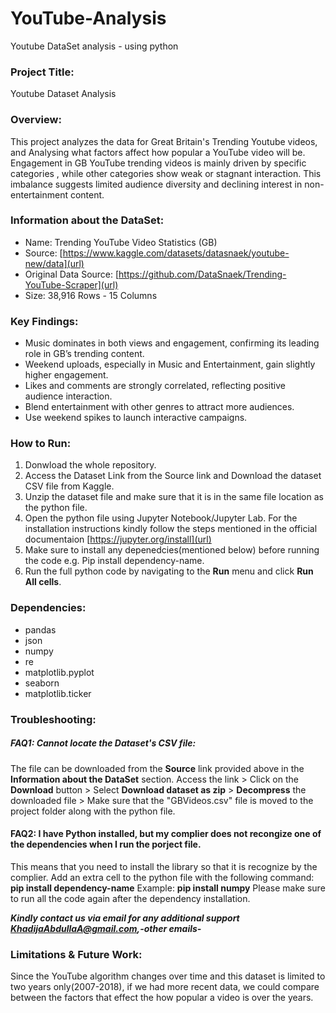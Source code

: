 # YouTube-Analysis
Youtube DataSet analysis - using python

### Project Title: 
Youtube Dataset Analysis
### Overview:
This project analyzes the data for Great Britain's Trending Youtube videos, and Analysing what factors affect how popular a YouTube video will be. 
Engagement in GB YouTube trending videos is mainly driven by specific categories , while other categories show weak or stagnant interaction. This imbalance suggests limited audience diversity and declining interest in non-entertainment content.
### Information about the DataSet:
- Name: Trending YouTube Video Statistics (GB)
- Source: [https://www.kaggle.com/datasets/datasnaek/youtube-new/data](url)
- Original Data Source: [https://github.com/DataSnaek/Trending-YouTube-Scraper](url)
- Size: 38,916 Rows - 15 Columns
### Key Findings:
- Music dominates in both views and engagement, confirming its leading role in GB’s trending content.
- Weekend uploads, especially in Music and Entertainment, gain slightly higher engagement. 
- Likes and comments are strongly correlated, reflecting positive audience interaction.
- Blend entertainment with other genres to attract more audiences.
- Use weekend spikes to launch interactive campaigns. 
### How to Run:
1. Donwload the whole repository.
2. Access the Dataset Link from the Source link and Download the dataset CSV file from Kaggle.
3. Unzip the dataset file and make sure that it is in the same file location as the python file. 
4. Open the python file using Jupyter Notebook/Jupyter Lab. For the installation instructions kindly follow the steps mentioned in the official documentaion [https://jupyter.org/install](url)
5. Make sure to install any depenedcies(mentioned below) before running the code e.g. Pip install dependency-name.
6. Run the full python code by navigating to the **Run** menu and click **Run All cells**.
### Dependencies:
- pandas
- json
- numpy
- re
- matplotlib.pyplot
- seaborn
- matplotlib.ticker
### Troubleshooting:
##### FAQ1: Cannot locate the Dataset's CSV file:
The file can be downloaded from the **Source** link provided above in the **Information about the DataSet** section. Access the link > Click on the **Download** button > Select **Download dataset as zip** > **Decompress** the downloaded file > Make sure that the "GBVideos.csv" file is moved to the project folder along with the python file. 

#### FAQ2: I have Python installed, but my complier does not recongize one of the dependencies when I run the porject file. 
This means that you need to install the library so that it is recognize by the complier. 
Add an extra cell to the python file with the following command: 
**pip install dependency-name**
Example:
**pip install numpy**
Please make sure to run all the code again after the dependency installation.

***Kindly contact us via email for any additional support KhadijaAbdullaA@gmail.com,-other emails-***

### Limitations & Future Work:
Since the YouTube algorithm changes over time and this dataset is limited to two years only(2007-2018), if we had more recent data, we could compare between the factors that effect the how popular a video is over the years.
